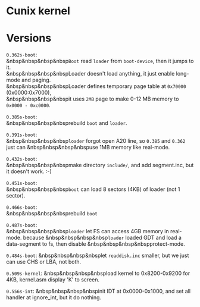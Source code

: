 Cunix kernel
============

# Versions
`0.362s-boot`:  
&nbsp&nbsp&nbsp&nbsp`Boot` read `loader` from `boot-device`, then it jumps to it.  
&nbsp&nbsp&nbsp&nbspLoader doesn't load anything, it just enable long-mode and paging.  
&nbsp&nbsp&nbsp&nbspLoader defines temporary page table at `0x70000` (0x0000:0x7000),  
&nbsp&nbsp&nbsp&nbspit uses `2MB` page to make 0-12 MB memory to `0x0000 - 0xc0000`.  


`0.385s-boot`:  
&nbsp&nbsp&nbsp&nbsprebuild `boot` and `loader`.  


`0.391s-boot`:  
&nbsp&nbsp&nbsp&nbsp`loader` forgot open A20 line, so `0.385` and `0.362` just can
&nbsp&nbsp&nbsp&nbspuse 1MB memory like real-mode.  


`0.432s-boot`:  
&nbsp&nbsp&nbsp&nbspmake directory `include/`, and add segment.inc, but it doesn't work. :-)  


`0.451s-boot`:  
&nbsp&nbsp&nbsp&nbsp`boot` can load 8 sectors (4KB) of loader (not 1 sector).  


`0.466s-boot`:  
&nbsp&nbsp&nbsp&nbsprebuild `boot`
    

`0.487s-boot`:  
&nbsp&nbsp&nbsp&nbsp`loader` let FS can access 4GB memory in real-mode. because 
&nbsp&nbsp&nbsp&nbsp`loader` loaded GDT and load a data-segment to fs, then disable
&nbsp&nbsp&nbsp&nbspprotect-mode. 


`0.484s-boot`:
&nbsp&nbsp&nbsp&nbsplet `readdisk.inc` smaller, but we just can use CHS or LBA, not both. 


`0.509s-kernel`: 
&nbsp&nbsp&nbsp&nbspload kernel to 0x8200-0x9200 for 4KB, kernel.asm display 'K' to screen. 

`0.556s-int`: 
&nbsp&nbsp&nbsp&nbspinit IDT at 0x0000-0x1000, and set all handler at ignore_int, but it do nothing. 


